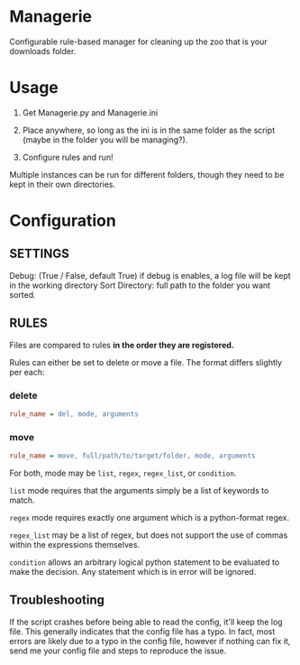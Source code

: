 # Managerie
Configurable rule-based manager for cleaning up the zoo that is your downloads folder.

# Usage
1. Get Managerie.py and Managerie.ini

2. Place anywhere, so long as the ini is in the same folder as the script (maybe in the folder you will be managing?).

3. Configure rules and run!

Multiple instances can be run for different folders, though they need to be kept in their own directories.

# Configuration
## SETTINGS
Debug: (True / False, default True) if debug is enables, a log file will be kept in the working directory
Sort Directory: full path to the folder you want sorted.

## RULES
Files are compared to rules __in the order they are registered.__

Rules can either be set to delete or move a file. The format differs slightly per each:

### delete
```ini
rule_name = del, mode, arguments
```
### move
```ini
rule_name = move, full/path/to/target/folder, mode, arguments
```

For both, mode may be ```list```, ```regex```, ```regex_list```, or ```condition```.

```list``` mode requires that the arguments simply be a list of keywords to match.

```regex``` mode requires exactly one argument which is a python-format regex.

```regex_list``` may be a list of regex, but does not support the use of commas within the expressions themselves.

```condition``` allows an arbitrary logical python statement to be evaluated to make the decision.
Any statement which is in error will be ignored.

## Troubleshooting
If the script crashes before being able to read the config, it'll keep the log file. This generally indicates that the config file has a typo. In fact, most errors are likely due to a typo in the config file, however if nothing can fix it, send me your config file and steps to reproduce the issue.
